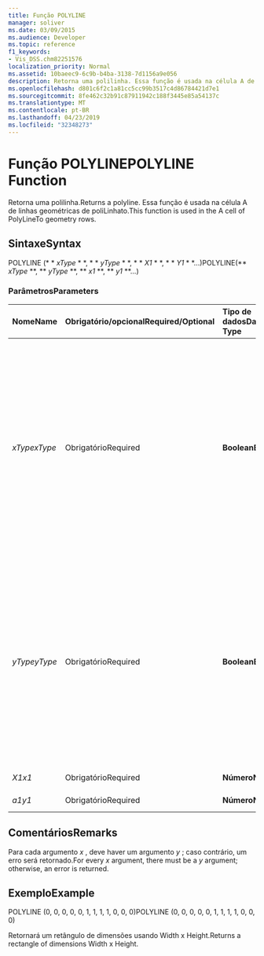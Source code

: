 ```yaml
---
title: Função POLYLINE
manager: soliver
ms.date: 03/09/2015
ms.audience: Developer
ms.topic: reference
f1_keywords:
- Vis_DSS.chm82251576
localization_priority: Normal
ms.assetid: 10baeec9-6c9b-b4ba-3138-7d1156a9e056
description: Retorna uma polilinha. Essa função é usada na célula A de linhas geométricas de poliLinhato.
ms.openlocfilehash: d801c6f2c1a81cc5cc99b3517c4d86784421d7e1
ms.sourcegitcommit: 8fe462c32b91c87911942c188f3445e85a54137c
ms.translationtype: MT
ms.contentlocale: pt-BR
ms.lasthandoff: 04/23/2019
ms.locfileid: "32348273"
---
```

# <a name="polyline-function"></a><span data-ttu-id="a5904-104">Função POLYLINE</span><span class="sxs-lookup"><span data-stu-id="a5904-104">POLYLINE Function</span></span>

<span data-ttu-id="a5904-105">Retorna uma polilinha.</span><span class="sxs-lookup"><span data-stu-id="a5904-105">Returns a polyline.</span></span> <span data-ttu-id="a5904-106">Essa função é usada na célula A de linhas geométricas de poliLinhato.</span><span class="sxs-lookup"><span data-stu-id="a5904-106">This function is used in the A cell of PolyLineTo geometry rows.</span></span> 
  
## <a name="syntax"></a><span data-ttu-id="a5904-107">Sintaxe</span><span class="sxs-lookup"><span data-stu-id="a5904-107">Syntax</span></span>

<span data-ttu-id="a5904-108">POLYLINE (\* \* *xType* \* \*, \* \* *yType* \* \*, \* \* *X1* \* \*, \* \* *Y1* \* \*...)</span><span class="sxs-lookup"><span data-stu-id="a5904-108">POLYLINE(\*\* *xType* \*\*, \*\* *yType* \*\*, \*\* *x1* \*\*, \*\* *y1* \*\*...)</span></span> 
  
### <a name="parameters"></a><span data-ttu-id="a5904-109">Parâmetros</span><span class="sxs-lookup"><span data-stu-id="a5904-109">Parameters</span></span>

|<span data-ttu-id="a5904-110">**Nome**</span><span class="sxs-lookup"><span data-stu-id="a5904-110">**Name**</span></span>|<span data-ttu-id="a5904-111">**Obrigatório/opcional**</span><span class="sxs-lookup"><span data-stu-id="a5904-111">**Required/Optional**</span></span>|<span data-ttu-id="a5904-112">**Tipo de dados**</span><span class="sxs-lookup"><span data-stu-id="a5904-112">**Data Type**</span></span>|<span data-ttu-id="a5904-113">**Descrição**</span><span class="sxs-lookup"><span data-stu-id="a5904-113">**Description**</span></span>|
|:-----|:-----|:-----|:-----|
| <span data-ttu-id="a5904-114">_xType_</span><span class="sxs-lookup"><span data-stu-id="a5904-114">_xType_</span></span> <br/> |<span data-ttu-id="a5904-115">Obrigatório</span><span class="sxs-lookup"><span data-stu-id="a5904-115">Required</span></span>  <br/> |<span data-ttu-id="a5904-116">**Boolean**</span><span class="sxs-lookup"><span data-stu-id="a5904-116">**Boolean**</span></span> <br/> |<span data-ttu-id="a5904-117">Especifica como interpretar os dados de entrada _x_ .</span><span class="sxs-lookup"><span data-stu-id="a5904-117">Specifies how to interpret the  _x_ input data.</span></span> <span data-ttu-id="a5904-118">Se _xType_ for 0, os dados de entrada _x_serão interpretados como uma porcentagem de largura.</span><span class="sxs-lookup"><span data-stu-id="a5904-118">If  _xType_ is 0, the input  _x_-data is interpreted as a percentage of Width.</span></span> <span data-ttu-id="a5904-119">Se _xType_ for 1, os dados _x_-Input serão interpretados como uma coordenada local.</span><span class="sxs-lookup"><span data-stu-id="a5904-119">If  _xType_ is 1, the input  _x_-data is interpreted as a local coordinate.</span></span>  <br/> |
| <span data-ttu-id="a5904-120">_yType_</span><span class="sxs-lookup"><span data-stu-id="a5904-120">_yType_</span></span> <br/> |<span data-ttu-id="a5904-121">Obrigatório</span><span class="sxs-lookup"><span data-stu-id="a5904-121">Required</span></span>  <br/> |<span data-ttu-id="a5904-122">**Boolean**</span><span class="sxs-lookup"><span data-stu-id="a5904-122">**Boolean**</span></span> <br/> |<span data-ttu-id="a5904-123">Especifica como interpretar os dados de entrada _y_.</span><span class="sxs-lookup"><span data-stu-id="a5904-123">Specifies how to interpret the  _y_-input data.</span></span> <span data-ttu-id="a5904-124">Se _yType_ for 0, os dados _y_de entrada serão interpretados como uma porcentagem da altura.</span><span class="sxs-lookup"><span data-stu-id="a5904-124">If  _yType_ is 0, the input  _y_-data is interpreted as a percentage of Height.</span></span> <span data-ttu-id="a5904-125">Se _yType_ for 1, os dados _y_de entrada serão interpretados como uma coordenada local.</span><span class="sxs-lookup"><span data-stu-id="a5904-125">If  _yType_ is 1, the input  _y_-data is interpreted as a local coordinate.</span></span>  <br/> |
| <span data-ttu-id="a5904-126">_X1_</span><span class="sxs-lookup"><span data-stu-id="a5904-126">_x1_</span></span> <br/> |<span data-ttu-id="a5904-127">Obrigatório</span><span class="sxs-lookup"><span data-stu-id="a5904-127">Required</span></span>  <br/> |<span data-ttu-id="a5904-128">**Número**</span><span class="sxs-lookup"><span data-stu-id="a5904-128">**Number**</span></span> <br/> | <span data-ttu-id="a5904-129">Uma coordenada _x_.</span><span class="sxs-lookup"><span data-stu-id="a5904-129">An  _x_-coordinate.</span></span>  <br/> |
| <span data-ttu-id="a5904-130">_a1_</span><span class="sxs-lookup"><span data-stu-id="a5904-130">_y1_</span></span> <br/> |<span data-ttu-id="a5904-131">Obrigatório</span><span class="sxs-lookup"><span data-stu-id="a5904-131">Required</span></span>  <br/> |<span data-ttu-id="a5904-132">**Número**</span><span class="sxs-lookup"><span data-stu-id="a5904-132">**Number**</span></span> <br/> |<span data-ttu-id="a5904-133">Uma coordenada _y_.</span><span class="sxs-lookup"><span data-stu-id="a5904-133">A  _y_-coordinate.</span></span>  <br/> |
   
## <a name="remarks"></a><span data-ttu-id="a5904-134">Comentários</span><span class="sxs-lookup"><span data-stu-id="a5904-134">Remarks</span></span>

<span data-ttu-id="a5904-135">Para cada argumento *x* , deve haver um argumento *y* ; caso contrário, um erro será retornado.</span><span class="sxs-lookup"><span data-stu-id="a5904-135">For every  *x*  argument, there must be a  *y*  argument; otherwise, an error is returned.</span></span> 
  
## <a name="example"></a><span data-ttu-id="a5904-136">Exemplo</span><span class="sxs-lookup"><span data-stu-id="a5904-136">Example</span></span>

<span data-ttu-id="a5904-137">POLYLINE (0, 0, 0, 0, 0, 1, 1, 1, 1, 0, 0, 0)</span><span class="sxs-lookup"><span data-stu-id="a5904-137">POLYLINE (0, 0, 0, 0, 0, 1, 1, 1, 1, 0, 0, 0)</span></span> 
  
<span data-ttu-id="a5904-138">Retornará um retângulo de dimensões usando Width x Height.</span><span class="sxs-lookup"><span data-stu-id="a5904-138">Returns a rectangle of dimensions Width x Height.</span></span> 
  

